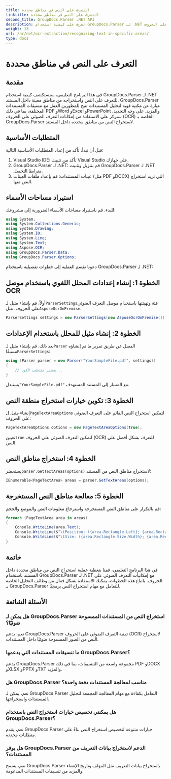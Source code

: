 ```yaml
---
title: التعرف على النص في مناطق محددة
linktitle: التعرف على النص في مناطق محددة
second_title: GroupDocs.Parser .NET API
description: تعرف على كيفية استخدام GroupDocs.Parser لـ .NET لاستخراج النص من مناطق محددة في المستندات التي تتمتع بإمكانيات التعرف الضوئي على الحروف.
weight: 13
url: /ar/net/ocr-extraction/recognizing-text-in-specific-areas/
type: docs
---
```

# التعرف على النص في مناطق محددة

## مقدمة
في هذا البرنامج التعليمي، سنستكشف كيفية استخدام GroupDocs.Parser لـ .NET للتعرف على النص واستخراجه من مناطق معينة داخل المستند. GroupDocs.Parser عبارة عن مكتبة قوية لتحليل المستندات تتيح للمطورين العمل مع تنسيقات المستندات المختلفة، بما في ذلك PDF وWord وExcel وPowerPoint والمزيد. على وجه التحديد، سنركز على الاستفادة من إمكانات التعرف الضوئي على الحروف (OCR) الخاصة بـ GroupDocs.Parser لاستخراج النص من مناطق محددة داخل المستند.
## المتطلبات الأساسية
قبل أن نبدأ، تأكد من إعداد المتطلبات الأساسية التالية:
1. Visual Studio IDE: تأكد من تثبيت Visual Studio على جهازك.
2.  GroupDocs.Parser لـ .NET: قم بتنزيل وتثبيت GroupDocs.Parser لـ .NET من[رابط التحميل](https://releases.groupdocs.com/parser/net/).
3. عينات المستندات: قم بإعداد ملفات العينات (مثل PDF وDOCX) التي تريد استخراج النص منها.

## استيراد مساحات الأسماء
للبدء، قم باستيراد مساحات الأسماء الضرورية إلى مشروعك:
```csharp
using System;
using System.Collections.Generic;
using System.Drawing;
using System.IO;
using System.Linq;
using System.Text;
using Aspose.OCR;
using GroupDocs.Parser.Data;
using GroupDocs.Parser.Options;
```

دعونا نقسم العملية إلى خطوات تفصيلية باستخدام GroupDocs.Parser لـ .NET:
## الخطوة 1: إنشاء إعدادات المحلل اللغوي باستخدام موصل OCR
 أولاً، قم بإنشاء مثيل لـ`ParserSettings`فئة وتهيئتها باستخدام موصل التعرف الضوئي على الحروف، مثل`AsposeOcrOnPremise`:
```csharp
ParserSettings settings = new ParserSettings(new AsposeOcrOnPremise());
```
## الخطوة 2: إنشاء مثيل للمحلل باستخدام الإعدادات
 بعد ذلك، قم بإنشاء مثيل لـ`Parser` الفصل عن طريق تمرير ما تم إنشاؤه مسبقًا`ParserSettings`:
```csharp
using (Parser parser = new Parser("YourSampleFile.pdf", settings))
{
    // يستمر مقتطف الكود...
}
```
 يستبدل`"YourSampleFile.pdf"` مع المسار إلى المستند المستهدف.
## الخطوة 3: تكوين خيارات استخراج منطقة النص
 إنشاء مثيل ل`PageTextAreaOptions` لتمكين استخراج النص القائم على التعرف الضوئي على الحروف:
```csharp
PageTextAreaOptions options = new PageTextAreaOptions(true);
```
 تعيين`true` لتمكين التعرف الضوئي على الحروف (OCR) للتعرف بشكل أفضل على النص.
## الخطوة 4: استخراج مناطق النص
 يستحضر`parser.GetTextAreas(options)` لاستخراج مناطق النص من المستند:
```csharp
IEnumerable<PageTextArea> areas = parser.GetTextAreas(options);
```
## الخطوة 5: معالجة مناطق النص المستخرجة
قم بالتكرار على مناطق النص المستخرجة واسترجاع معلومات النص والموضع والحجم:
```csharp
foreach (PageTextArea area in areas)
{
    Console.WriteLine(area.Text);
    Console.WriteLine($"\tPosition: ({area.Rectangle.Left}; {area.Rectangle.Top})");
    Console.WriteLine($"\tSize: ({area.Rectangle.Size.Width}; {area.Rectangle.Size.Height})");
}
```

## خاتمة
في هذا البرنامج التعليمي، قمنا بتغطية عملية استخراج النص من مناطق محددة داخل المستند باستخدام GroupDocs.Parser لـ .NET مع إمكانيات التعرف الضوئي على الحروف. باتباع هذه الخطوات، يمكنك الاستفادة بشكل فعال من وظائف التحليل الخاصة بـ GroupDocs.Parser للتعامل مع مهام استخراج النص برمجيًا.

## الأسئلة الشائعة
### هل يمكن لـ GroupDocs.Parser استخراج النص من المستندات الممسوحة ضوئيًا؟
نعم، يدعم GroupDocs.Parser تقنية التعرف الضوئي على الحروف (OCR) لاستخراج النص من الصور الممسوحة ضوئيًا داخل المستندات.
### ما تنسيقات المستندات التي يدعمها GroupDocs.Parser؟
يدعم GroupDocs.Parser مجموعة واسعة من التنسيقات، بما في ذلك PDF وDOCX وXLSX وPPTX وTXT والمزيد.
### هل GroupDocs.Parser مناسب لمعالجة المستندات دفعة واحدة؟
نعم، يمكن لـ GroupDocs.Parser التعامل بكفاءة مع مهام المعالجة المجمعة لتحليل المستندات واستخراجها.
### هل يمكنني تخصيص خيارات استخراج النص باستخدام GroupDocs.Parser؟
نعم، يقدم GroupDocs.Parser خيارات متنوعة لتخصيص استخراج النص بناءً على متطلبات محددة.
### هل يوفر GroupDocs.Parser الدعم لاستخراج بيانات التعريف من المستندات؟
نعم، يسمح GroupDocs.Parser باستخراج بيانات التعريف مثل المؤلف وتاريخ الإنشاء والمزيد من تنسيقات المستندات المدعومة.